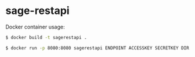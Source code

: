 # sage-restapi

Docker container usage:

```bash
$ docker build -t sagerestapi .
```

```bash
$ docker run -p 8080:8080 sagerestapi ENDPOINT ACCESSKEY SECRETKEY DIR
```